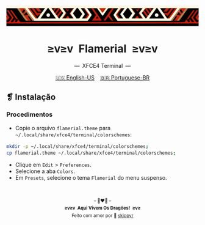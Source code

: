 <p align="center">
  <img alt="" src="../../assets/ornament.png" width="1020" />
</p>
<h1 align="center">≥v≥v&ensp;Flamerial&ensp;≥v≥v</h1>
<p align="center">—&ensp;XFCE4 Terminal&ensp;—</p>
<p align="center">
  <span><a href="https://github.com/skippyr/flamerial/blob/master/ports/xfce4_terminal/README.md">🇺🇸 English-US</a></span>
  &ensp;
  <span><a href="https://github.com/skippyr/flamerial/blob/master/ports/xfce4_terminal/README_pt-BR.md">🇧🇷 Portuguese-BR</a></span>
</p>

## ❡ Instalação
### Procedimentos
- Copie o arquivo `flamerial.theme` para `~/.local/share/xfce4/terminal/colorschemes`:

```zsh
mkdir -p ~/.local/share/xfce4/terminal/colorschemes;
cp flamerial.theme ~/.local/share/xfce4/terminal/colorschemes;
```

- Clique em `Edit` > `Preferences`.
- Selecione a aba `Colors`.
- Em `Presets`, selecione o tema `Flamerial` do menu suspenso.

&ensp;
<p align="center"><sup>– 🐉❤️‍🔥 –</br><strong>≥v≥v&ensp;Aqui Vivem Os Dragões!&ensp;≥v≥</strong><br/>Feito com amor por 🍒 <a href="https://github.com/skippyr">skippyr</a></sup></p>
